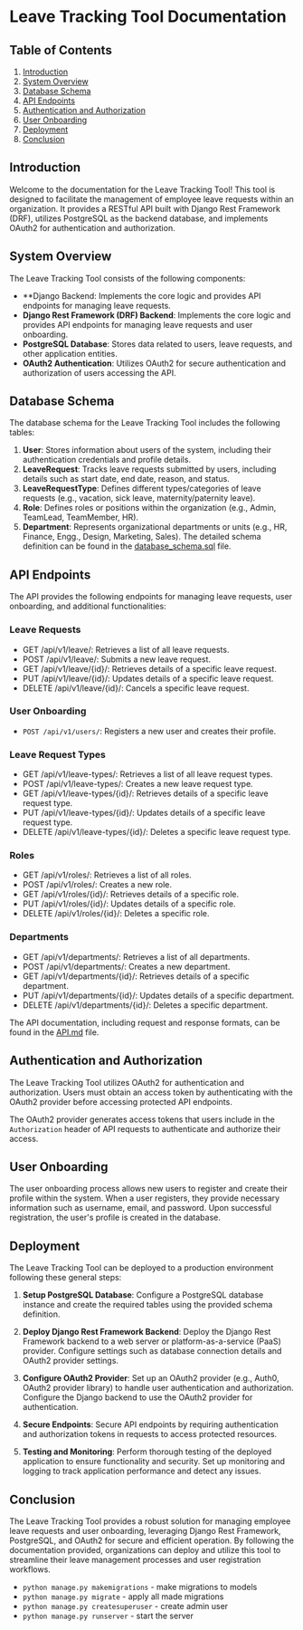 
# Leave Tracking Tool Documentation

## Table of Contents 

1. [Introduction](#introduction)
2. [System Overview](#system-overview)
3. [Database Schema](#database-schema)
4. [API Endpoints](#api-endpoints)
5. [Authentication and Authorization](#authentication-and-authorization)
6. [User Onboarding](#user-onboarding)
7. [Deployment](#deployment)
8. [Conclusion](#conclusion)

## Introduction

Welcome to the documentation for the Leave Tracking Tool! This tool is designed to facilitate the management of employee leave requests within an organization. It provides a RESTful API built with Django Rest Framework (DRF), utilizes PostgreSQL as the backend database, and implements OAuth2 for authentication and authorization.

## System Overview

The Leave Tracking Tool consists of the following components:

- **Django Backend: Implements the core logic and provides API endpoints for managing leave requests.
- **Django Rest Framework (DRF) Backend**: Implements the core logic and provides API endpoints for managing leave requests and user onboarding.
- **PostgreSQL Database**: Stores data related to users, leave requests, and other application entities.
- **OAuth2 Authentication**: Utilizes OAuth2 for secure authentication and authorization of users accessing the API.

## Database Schema

The database schema for the Leave Tracking Tool includes the following tables:

1. **User**: Stores information about users of the system, including their authentication credentials and profile details.
2. **LeaveRequest**: Tracks leave requests submitted by users, including details such as start date, end date, reason, and status.
3. **LeaveRequestType**: Defines different types/categories of leave requests (e.g., vacation, sick leave, maternity/paternity leave).
4. **Role**: Defines roles or positions within the organization (e.g., Admin, TeamLead, TeamMember, HR).
5. **Department**: Represents organizational departments or units (e.g., HR, Finance, Engg., Design, Marketing, Sales).
The detailed schema definition can be found in the [database_schema.sql](database_schema.sql) file.

## API Endpoints

The API provides the following endpoints for managing leave requests, user onboarding, and additional functionalities:

### Leave Requests

- GET /api/v1/leave/: Retrieves a list of all leave requests.
- POST /api/v1/leave/: Submits a new leave request.
- GET /api/v1/leave/{id}/: Retrieves details of a specific leave request.
- PUT /api/v1/leave/{id}/: Updates details of a specific leave request.
- DELETE /api/v1/leave/{id}/: Cancels a specific leave request.

### User Onboarding

- `POST /api/v1/users/`: Registers a new user and creates their profile.

### Leave Request Types

- GET /api/v1/leave-types/: Retrieves a list of all leave request types.
- POST /api/v1/leave-types/: Creates a new leave request type.
- GET /api/v1/leave-types/{id}/: Retrieves details of a specific leave request type.
- PUT /api/v1/leave-types/{id}/: Updates details of a specific leave request type.
- DELETE /api/v1/leave-types/{id}/: Deletes a specific leave request type.

### Roles

- GET /api/v1/roles/: Retrieves a list of all roles.
- POST /api/v1/roles/: Creates a new role.
- GET /api/v1/roles/{id}/: Retrieves details of a specific role.
- PUT /api/v1/roles/{id}/: Updates details of a specific role.
- DELETE /api/v1/roles/{id}/: Deletes a specific role.

### Departments

- GET /api/v1/departments/: Retrieves a list of all departments.
- POST /api/v1/departments/: Creates a new department.
- GET /api/v1/departments/{id}/: Retrieves details of a specific department.
- PUT /api/v1/departments/{id}/: Updates details of a specific department.
- DELETE /api/v1/departments/{id}/: Deletes a specific department.

The API documentation, including request and response formats, can be found in the [API.md](API.md) file.

## Authentication and Authorization

The Leave Tracking Tool utilizes OAuth2 for authentication and authorization. Users must obtain an access token by authenticating with the OAuth2 provider before accessing protected API endpoints.

The OAuth2 provider generates access tokens that users include in the `Authorization` header of API requests to authenticate and authorize their access.

## User Onboarding

The user onboarding process allows new users to register and create their profile within the system. When a user registers, they provide necessary information such as username, email, and password. Upon successful registration, the user's profile is created in the database.

## Deployment

The Leave Tracking Tool can be deployed to a production environment following these general steps:

1. **Setup PostgreSQL Database**: Configure a PostgreSQL database instance and create the required tables using the provided schema definition.

2. **Deploy Django Rest Framework Backend**: Deploy the Django Rest Framework backend to a web server or platform-as-a-service (PaaS) provider. Configure settings such as database connection details and OAuth2 provider settings.

3. **Configure OAuth2 Provider**: Set up an OAuth2 provider (e.g., Auth0, OAuth2 provider library) to handle user authentication and authorization. Configure the Django backend to use the OAuth2 provider for authentication.

4. **Secure Endpoints**: Secure API endpoints by requiring authentication and authorization tokens in requests to access protected resources.

5. **Testing and Monitoring**: Perform thorough testing of the deployed application to ensure functionality and security. Set up monitoring and logging to track application performance and detect any issues.

## Conclusion

The Leave Tracking Tool provides a robust solution for managing employee leave requests and user onboarding, leveraging Django Rest Framework, PostgreSQL, and OAuth2 for secure and efficient operation. By following the documentation provided, organizations can deploy and utilize this tool to streamline their leave management processes and user registration workflows.

* `python manage.py makemigrations` - make migrations to models
* `python manage.py migrate` - apply all made migrations
* `python manage.py createsuperuser` - create admin user
* `python manage.py runserver` - start the server
